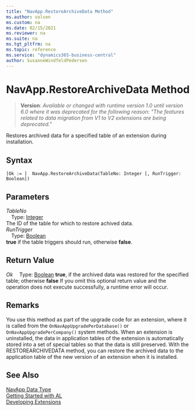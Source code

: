 ```yaml
---
title: "NavApp.RestoreArchiveData Method"
ms.author: solsen
ms.custom: na
ms.date: 02/15/2021
ms.reviewer: na
ms.suite: na
ms.tgt_pltfrm: na
ms.topic: reference
ms.service: "dynamics365-business-central"
author: SusanneWindfeldPedersen
---
```

[//]: # (START>DO_NOT_EDIT)
[//]: # (IMPORTANT:Do not edit any of the content between here and the END>DO_NOT_EDIT.)
[//]: # (Any modifications should be made in the .xml files in the ModernDev repo.)
# NavApp.RestoreArchiveData Method
> **Version**: _Available or changed with runtime version 1.0 until version 6.0 where it was deprecated for the following reason: "The features related to data migration from V1 to V2 extensions are being deprecated."_

Restores archived data for a specified table of an extension during installation.


## Syntax
```
[Ok := ]  NavApp.RestoreArchiveData(TableNo: Integer [, RunTrigger: Boolean])
```
## Parameters
*TableNo*  
&emsp;Type: [Integer](../integer/integer-data-type.md)  
The ID of the table for which to restore achived data.  
*RunTrigger*  
&emsp;Type: [Boolean](../boolean/boolean-data-type.md)  
**true** if the table triggers should run, otherwise **false**.  


## Return Value
*Ok*
&emsp;Type: [Boolean](../boolean/boolean-data-type.md)
**true**, if the archived data was restored for the specified table; otherwise **false** If you omit this optional return value and the operation does not execute successfully, a runtime error will occur.  


[//]: # (IMPORTANT: END>DO_NOT_EDIT)

## Remarks
You use this method as part of the upgrade code for an extension, where it is called from the `OnNavAppUpgradePerDatabase()` or `OnNavAppUpgradePerCompany()` system methods. When an extension is uninstalled, the data in application tables of the extension is automatically stored into a set of special tables so that the data is still preserved. With the RESTOREARCHIVEDATA method, you can restore the archived data to the application table of the new version of an extension when it is installed. 

## See Also
[NavApp Data Type](navapp-data-type.md)  
[Getting Started with AL](../../devenv-get-started.md)  
[Developing Extensions](../../devenv-dev-overview.md)